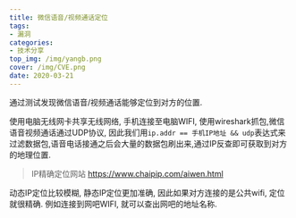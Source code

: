 ```yaml
---
title: 微信语音/视频通话定位
tags: 
- 漏洞
categories:
- 技术分享
top_img: /img/yangb.png
cover: /img/CVE.png
date: 2020-03-21
---
```


通过测试发现微信语音/视频通话能够定位到对方的位置.

使用电脑无线网卡共享无线网络, 手机连接至电脑WIFI, 使用wireshark抓包,微信语音视频通话通过UDP协议, 因此我们用`ip.addr == 手机IP地址 && udp`表达式来过滤数据包,语音电话接通之后会大量的数据包刷出来,通过IP反查即可获取到对方的地理位置. 

> IP精确定位网站 <https://www.chaipip.com/aiwen.html>

动态IP定位比较模糊, 静态IP定位更加准确, 因此如果对方连接的是公共wifi, 定位就很精确. 例如连接到网吧WIFI, 就可以查出网吧的地址名称.